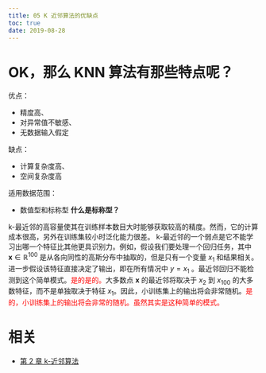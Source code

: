 ```yaml
---
title: 05 K 近邻算法的优缺点
toc: true
date: 2019-08-28
---
```


# OK，那么 KNN 算法有那些特点呢？


优点：

* 精度高、
* 对异常值不敏感、
* 无数据输入假定

缺点：

* 计算复杂度高、
* 空间复杂度高


适用数据范围：

* 数值型和标称型 **什么是标称型？**


k-最近邻的高容量使其在训练样本数目大时能够获取较高的精度。然而，它的计算成本很高，另外在训练集较小时泛化能力很差。 k-最近邻的一个弱点是它不能学习出哪一个特征比其他更具识别力。例如，假设我们要处理一个回归任务，其中 $\boldsymbol{x} \in \mathbb{R}^{100}$ 是从各向同性的高斯分布中抽取的，但是只有一个变量 $x_{1}$ 和结果相关。进一步假设该特征直接决定了输出，即在所有情况中 $y=x_{1}$ 。最近邻回归不能检测到这个简单模式。<span style="color:red;">是的是的。</span>大多数点 $\boldsymbol{x}$ 的最近邻将取决于 $x_{2}$ 到 $x_{100}$ 的大多数特征，而不是单独取决于特征 $x_{1}$。因此，小训练集上的输出将会非常随机。<span style="color:red;">是的，小训练集上的输出将会非常的随机。虽然其实是这种简单的模式。</span>



# 相关

- [第 2 章 k-近邻算法](http://ml.apachecn.org/mlia/knn/)
